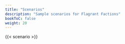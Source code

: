 ```yaml
---
title: "Scenarios"
description: "Sample scenarios for Flagrant Factions"
bookToC: false
weight: 20
---
```


{{< scenario >}}
